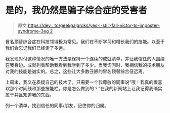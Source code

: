 # 是的，我仍然是骗子综合症的受害者

> 原文:[https://dev . to/geekgalgroks/yes-I-still-fall-victor-to-imposter-syndrome-3eg 2](https://dev.to/geekgalgroks/yes-i-still-fall-victim-to-imposter-syndrome-3eg2)

冒名顶替综合症在科技领域极为常见。我们在不断学习和增长我们的技能。以至于我们会忘记我们已经走了多远。

我发现对付这种情况的唯一方法是保持一个连续的成就清单，并让我信任的人围绕在我身边。成就列表帮助我看到我学到了多少。当我询问时，我相信我的技术朋友对我的技能是诚实的。总之，这些让大多数丑陋的冒名顶替综合征远离。

上周末，我又在质疑自己的技术了。只需要一个我尊敬的同事说“哦！我真的很喜欢那个时间线和那些技能栏。你是怎么做到的？”在我的新网站上让我记得我确实属于并且知道我的东西。

列一个清单，找到信任的同事/朋友，记住你的归属。